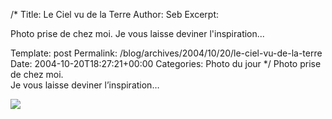 /*
 Title: Le Ciel vu de la Terre
 Author: Seb
 Excerpt: <p>Photo prise de chez moi.
Je vous laisse deviner l'inspiration...</p> 
 Template: post
 Permalink: /blog/archives/2004/10/20/le-ciel-vu-de-la-terre
 Date: 2004-10-20T18:27:21+00:00
 Categories: Photo du jour
*/
Photo prise de chez moi.  
Je vous laisse deviner l&rsquo;inspiration&#8230;

<!--more-->

![][1]

 [1]: /blog/images/Maison-Vue_de_la_terre.jpg